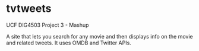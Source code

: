 # tvtweets
UCF DIG4503 Project 3 - Mashup

A site that lets you search for any movie and then displays info on the movie and related tweets.
It uses OMDB and Twitter APIs.

